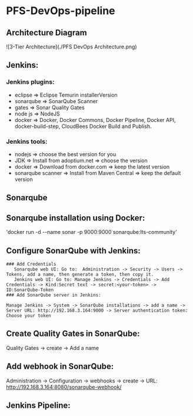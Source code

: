 ﻿# PFS-DevOps-pipeline
 
## Architecture Diagram
![3-Tier Architecture](./PFS DevOps Architecture.png)

## Jenkins:
  ### Jenkins plugins:
  - eclipse => Eclipse Temurin installerVersion
  - sonarqube => SonarQube Scanner
  - gates => Sonar Quality Gates
  - node js => NodeJS
  - docker => Docker, Docker Commons, Docker Pipeline, Docker API, docker-build-step, CloudBees Docker Build and Publish.
  ### Jenkins tools:
  - nodejs => choose the best version for you
  - JDK => Install from adoptium.net => choose the version
  - docker => Download from docker.com => keep the latest version
  - sonarqube scanner => Install from Maven Central => keep the default version
## Sonarqube 
  ## Sonarqube installation using Docker:
  'docker run -d --name sonar -p 9000:9000 sonarqube:lts-community'
  ## Configure SonarQube with Jenkins:
    ### Add Credentials
       Sonarqube web UI: Go to:  Administration -> Security -> Users -> Tokens, add a name, then generate a token, then copy it.
       Jenkins web UI: Go to: Manage Jenkins -> Credentials -> Add Credentials -> Kind:Secret text -> secret:<your-token> -> ID:SonarQube-Token
    ### Add SonarQube server in Jenkins:
    
    Manage Jenkins -> System -> SonarQube installations -> add a name -> Server URL: http://192.168.3.164:9000 -> Server authentication token: Choose your token
  ## Create Quality Gates in SonarQube:
  Quality Gates -> create -> Add a name <SonarQube-Quality-Gate>
  ## Add webhook in SonarQube:
  Administration -> Configuration -> webhooks -> create -> URL: http://192.168.3.164:8080/sonarqube-webhook/
## Jenkins Pipeline:

  
